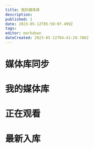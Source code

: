 ```yaml
---
title: 我的媒体库
description: 
published: 1
date: 2023-05-12T05:50:07.499Z
tags: 
editor: markdown
dateCreated: 2023-05-12T04:41:29.786Z
---
```


# 媒体库同步

# 我的媒体库

# 正在观看

# 最新入库